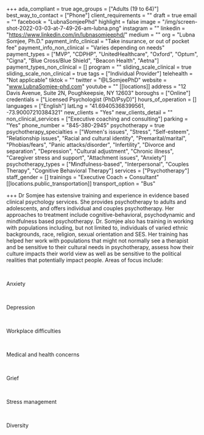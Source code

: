 +++
ada_compliant = true
age_groups = ["Adults (19 to 64)"]
best_way_to_contact = ["Phone"]
client_requirements = ""
draft = true
email = ""
facebook = "LubnaSomjeePhd"
highlight = false
image = "/img/screen-shot-2022-03-03-at-7-49-26-am-lubna.png"
instagram = ""
linkedin = "https://www.linkedin.com/in/lubnasomjeephd/"
medium = ""
org = "Lubna Somjee, Ph.D."
payment_info_clinical = "Take insurance, or out of pocket fee"
payment_info_non_clinical = "Varies depending on needs"
payment_types = ["MVP", "CDPHP", "UnitedHealthcare", "Oxford", "Optum", "Cigna", "Blue Cross/Blue Shield", "Beacon Health", "Aetna"]
payment_types_non_clinical = []
program = ""
sliding_scale_clinical = true
sliding_scale_non_clinical = true
tags = ["Individual Provider"]
telehealth = "Not applicable"
tiktok = ""
twitter = "@LSomjeePhD"
website = "www.LubnaSomjee-phd.com"
youtube = ""
[[locations]]
address = "12 Davis Avenue, Suite 2N, Poughkeepsie, NY 12603"
boroughs = ["Online"]
credentials = ["Licensed Psychologist (PhD/PsyD)"]
hours_of_operation = []
languages = ["English"]
latLng = "41.69405368399561, -73.90007210384321"
new_clients = "Yes"
new_clients_detail = ""
non_clinical_services = ["Executive coaching and consulting"]
parking = "Yes"
phone_number = "845-380-2945"
psychotherapy = true
psychotherapy_specialties = ["Women's issues", "Stress", "Self-esteem", "Relationship issues", "Racial and cultural identity", "Premarital/marital", "Phobias/fears", "Panic attacks/disorder", "Infertility", "Divorce and separation", "Depression", "Cultural adjustment", "Chronic illness", "Caregiver stress and support", "Attachment issues", "Anxiety"]
psychotherapy_types = ["Mindfulness-based", "Interpersonal", "Couples Therapy", "Cognitive Behavioral Therapy"]
services = ["Psychotherapy"]
staff_gender = []
trainings = "Executive Coach + Consultant"
[[locations.public_transportation]]
transport_option = "Bus"

+++
Dr Somjee has extensive training and experience in evidence based clinical psychology services. She provides psychotherapy to adults and adolescents, and offers individual and couples psychotherapy. Her approaches to treatment include cognitive-behavioral, psychodynamic and mindfulness based psychotherapy. Dr. Somjee also has training in working with populations including, but not limited to, individuals of varied ethnic backgrounds, race, religion, sexual orientation and SES. Her training has helped her work with populations that might not normally see a therapist and be sensitive to their cultural needs in psychotherapy, assess how their culture impacts their world view as well as be sensitive to the political realities that potentially impact people. Areas of focus include: 

<br>

Anxiety 

<br>

Depression 

<br>

Workplace difficulties 

<br>

Medical and health concerns 

<br>

Grief 

<br>

Stress management 

<br>

Diversity